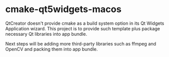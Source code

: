 # cmake-qt5widgets-macos
QtCreator doesn't provide cmake as a build system option in its Qt Widgets Application wizard. This project is to provide such template plus package necessary Qt libraries into app bundle.

Next steps will be adding more third-party libraries such as ffmpeg and OpenCV and packing them into app bundle.
